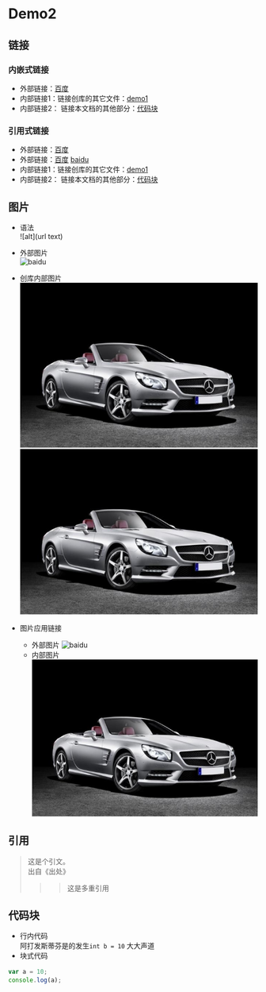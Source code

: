 # Demo2
## 链接
### 内嵌式链接
- 外部链接：[百度](http://www.baidu.com)
- 内部链接1：链接创库的其它文件：[demo1](demo1.md)
- 内部链接2： 链接本文档的其他部分：[代码块](demo2.md#代码块-demo)

### 引用式链接
- 外部链接：[百度]
- 外部链接：[百度] [baidu]
- 内部链接1：链接创库的其它文件：[demo1]
- 内部链接2： 链接本文档的其他部分：[代码块]

## 图片
- 语法  
    ![alt](url text)  
- 外部图片  
![baidu](https://www.baidu.com/img/bd_logo1.png  "百度网站")  
- 创库内部图片  
![](images/汽车.jpg)
![汽车](images/汽车.jpg  "car")

- 图片应用链接 
  - 外部图片
  ![baidu][baidu_logo]
  - 内部图片 
  ![][汽车]
## 引用
> 这是个引文。  
                                         出自《出处》
>>> 这是多重引用


## 代码块
- 行内代码  
阿打发斯蒂芬是的发生`int b = 10` 大大声道  
- 块式代码

```javascript
var a = 10;  
console.log(a);  
```



<!--- 下面是本文档中的链接 -->
[百度]:http://www.baidu.com
[baidu]: http://www.baidu.com
[demo1]: demo1.md
[代码块]: demo2.md#代码块-demo
[baidu_logo]: https://www.baidu.com/img/bd_logo1.png
[汽车]: images/汽车.jpg "汽车"